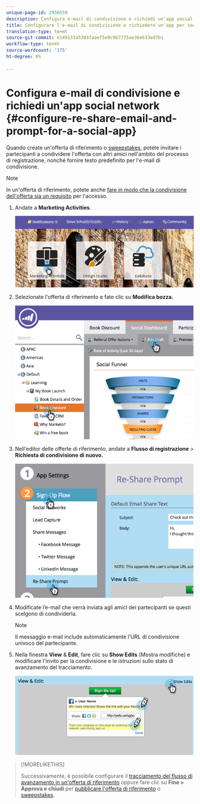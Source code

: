 ```yaml
---
unique-page-id: 2950559
description: Configura e-mail di condivisione e richiedi un'app social network - Documenti Marketo - Documentazione prodotto
title: Configurare l'e-mail di condivisione e richiedere un'app per social network
translation-type: tm+mt
source-git-commit: e149133a5383faaef5e9c9b7775ae36e633ed7b1
workflow-type: tm+mt
source-wordcount: '175'
ht-degree: 0%

---
```



# Configura e-mail di condivisione e richiedi un&#39;app social network {#configure-re-share-email-and-prompt-for-a-social-app}

Quando create un&#39;offerta di riferimento [](../../../../product-docs/demand-generation/social/referral-offers/create-a-referral-offer.md) o [sweepstakes](../../../../product-docs/demand-generation/social/sweepstakes/create-sweepstakes.md), potete invitare i partecipanti a condividere l&#39;offerta con altri amici nell&#39;ambito del processo di registrazione, nonché fornire testo predefinito per l&#39;e-mail di condivisione.

>[!NOTE]
>
>In un&#39;offerta di riferimento, potete anche [fare in modo che la condivisione dell&#39;offerta sia un requisito](../../../../product-docs/demand-generation/social/social-functions/set-social-share-requirement.md) per l&#39;accesso.

1. Andate a **Marketing Activities**.

   ![](assets/login-marketing-activities-3.png)

1. Selezionate l&#39;offerta di riferimento e fate clic su **Modifica bozza.**

   ![](assets/image2014-9-22-11-3a6-3a56.png)

1. Nell&#39;editor delle offerte di riferimento, andate a **Flusso di registrazione** > **Richiesta di condivisione di nuovo.**

   ![](assets/image2014-9-22-11-3a7-3a9.png)

1. Modificate l’e-mail che verrà inviata agli amici dei partecipanti se questi scelgono di condividerla.

   >[!NOTE]
   >
   >Il messaggio e-mail include automaticamente l&#39;URL di condivisione univoco del partecipante.

1. Nella finestra **View** &amp; **Edit**, fare clic su **Show Edits** (Mostra modifiche) e modificare l&#39;invito per la condivisione e le istruzioni sullo stato di avanzamento del tracciamento.

   ![](assets/image2014-9-22-11-3a7-3a49.png)

>[!MORELIKETHIS]
>
>Successivamente, è possibile configurare il [tracciamento del flusso di avanzamento in un&#39;offerta di riferimento](configure-track-progress-flow-for-a-referral-offer.md) oppure fare clic su **Fine > Approva e chiudi** per [pubblicare l&#39;offerta di riferimento](../../../../product-docs/demand-generation/social/referral-offers/publish-a-referral-offer.md) o [sweepstakes](../../../../product-docs/demand-generation/social/sweepstakes/create-sweepstakes.md).

